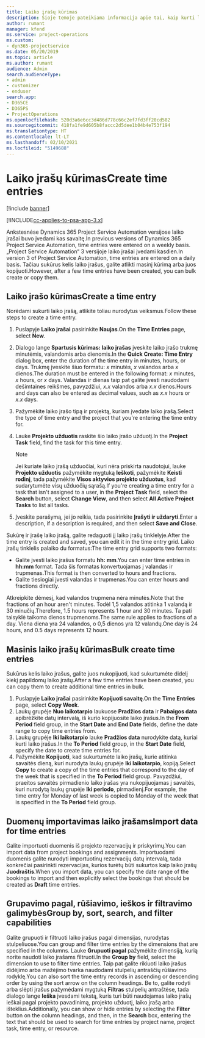 ```yaml
---
title: Laiko įrašų kūrimas
description: Šioje temoje pateikiama informacija apie tai, kaip kurti laiko įrašus.
author: rumant
manager: kfend
ms.service: project-operations
ms.custom:
- dyn365-projectservice
ms.date: 05/20/2019
ms.topic: article
ms.author: rumant
audience: Admin
search.audienceType:
- admin
- customizer
- enduser
search.app:
- D365CE
- D365PS
- ProjectOperations
ms.openlocfilehash: 520d3a6e6cc3d486d778c66c2ef7fd3ff20cd582
ms.sourcegitcommit: 418fa1fe9d605b8faccc2d5dee1b04b4e753f194
ms.translationtype: HT
ms.contentlocale: lt-LT
ms.lasthandoff: 02/10/2021
ms.locfileid: "5149688"
---
```

# <a name="create-time-entries"></a><span data-ttu-id="6495f-103">Laiko įrašų kūrimas</span><span class="sxs-lookup"><span data-stu-id="6495f-103">Create time entries</span></span>

[!include [banner](../includes/psa-now-project-operations.md)]

[!INCLUDE[cc-applies-to-psa-app-3.x](../includes/cc-applies-to-psa-app-3x.md)]

<span data-ttu-id="6495f-104">Ankstesnėse Dynamics 365 Project Service Automation versijose laiko įrašai buvo įvedami kas savaitę.</span><span class="sxs-lookup"><span data-stu-id="6495f-104">In previous versions of Dynamics 365 Project Service Automation, time entries were entered on a weekly basis.</span></span> <span data-ttu-id="6495f-105">„Project Service Automation“ 3 versijoje laiko įrašai įvedami kasdien.</span><span class="sxs-lookup"><span data-stu-id="6495f-105">In version 3 of Project Service Automation, time entries are entered on a daily basis.</span></span> <span data-ttu-id="6495f-106">Tačiau sukūrus kelis laiko įrašus, galite atlikti masinį kūrimą arba juos kopijuoti.</span><span class="sxs-lookup"><span data-stu-id="6495f-106">However, after a few time entries have been created, you can bulk create or copy them.</span></span>

## <a name="create-a-time-entry"></a><span data-ttu-id="6495f-107">Laiko įrašo kūrimas</span><span class="sxs-lookup"><span data-stu-id="6495f-107">Create a time entry</span></span>

<span data-ttu-id="6495f-108">Norėdami sukurti laiko įrašą, atlikite toliau nurodytus veiksmus.</span><span class="sxs-lookup"><span data-stu-id="6495f-108">Follow these steps to create a time entry.</span></span>

1. <span data-ttu-id="6495f-109">Puslapyje **Laiko įrašai** pasirinkite **Naujas**.</span><span class="sxs-lookup"><span data-stu-id="6495f-109">On the **Time Entries** page, select **New**.</span></span>
2. <span data-ttu-id="6495f-110">Dialogo lange **Spartusis kūrimas: laiko įrašas** įveskite laiko įrašo trukmę minutėmis, valandomis arba dienomis.</span><span class="sxs-lookup"><span data-stu-id="6495f-110">In the **Quick Create: Time Entry** dialog box, enter the duration of the time entry in minutes, hours, or days.</span></span> <span data-ttu-id="6495f-111">Trukmę įveskite šiuo formatu: *x* minutės, *x* valandos arba *x* dienos.</span><span class="sxs-lookup"><span data-stu-id="6495f-111">The duration must be entered in the following format: *x* minutes, *x* hours, or *x* days.</span></span> <span data-ttu-id="6495f-112">Valandas ir dienas taip pat galite įvesti naudodami dešimtaines reikšmes, pavyzdžiui, *x.x* valandos arba *x.x* dienos.</span><span class="sxs-lookup"><span data-stu-id="6495f-112">Hours and days can also be entered as decimal values, such as *x.x* hours or *x.x* days.</span></span>
3. <span data-ttu-id="6495f-113">Pažymėkite laiko įrašo tipą ir projektą, kuriam įvedate laiko įrašą.</span><span class="sxs-lookup"><span data-stu-id="6495f-113">Select the type of time entry and the project that you're entering the time entry for.</span></span>
4. <span data-ttu-id="6495f-114">Lauke **Projekto užduotis** raskite šio laiko įrašo užduotį.</span><span class="sxs-lookup"><span data-stu-id="6495f-114">In the **Project Task** field, find the task for this time entry.</span></span>

    > [!NOTE]
    > <span data-ttu-id="6495f-115">Jei kuriate laiko įrašą užduočiai, kuri nėra priskirta naudotojui, lauke **Projekto užduotis** pažymėkite mygtuką **Ieškoti**, pažymėkite **Keisti rodinį**, tada pažymėkite **Visos aktyvios projekto užduotus**, kad sudarytumėte visų užduočių sąrašą.</span><span class="sxs-lookup"><span data-stu-id="6495f-115">If you're creating a time entry for a task that isn't assigned to a user, in the **Project Task** field, select the **Search** button, select **Change View**, and then select **All Active Project Tasks** to list all tasks.</span></span>

5. <span data-ttu-id="6495f-116">Įveskite parašymą, jei jo reikia, tada pasirinkite **Įrašyti ir uždaryti**.</span><span class="sxs-lookup"><span data-stu-id="6495f-116">Enter a description, if a description is required, and then select **Save and Close**.</span></span>

<span data-ttu-id="6495f-117">Sukūrę ir įrašę laiko įrašą, galite redaguoti jį laiko įrašų tinklelyje.</span><span class="sxs-lookup"><span data-stu-id="6495f-117">After the time entry is created and saved, you can edit it in the time entry grid.</span></span> <span data-ttu-id="6495f-118">Laiko įrašų tinklelis palaiko du formatus:</span><span class="sxs-lookup"><span data-stu-id="6495f-118">The time entry grid supports two formats:</span></span>

- <span data-ttu-id="6495f-119">Galite įvesti laiko įrašus formatu **hh: mm**.</span><span class="sxs-lookup"><span data-stu-id="6495f-119">You can enter time entries in **hh:mm** format.</span></span> <span data-ttu-id="6495f-120">Tada šis formatas konvertuojamas į valandas ir trupmenas.</span><span class="sxs-lookup"><span data-stu-id="6495f-120">This format is then converted to hours and fractions.</span></span>
- <span data-ttu-id="6495f-121">Galite tiesiogiai įvesti valandas ir trupmenas.</span><span class="sxs-lookup"><span data-stu-id="6495f-121">You can enter hours and fractions directly.</span></span>

<span data-ttu-id="6495f-122">Atkreipkite dėmesį, kad valandos trupmena nėra minutės.</span><span class="sxs-lookup"><span data-stu-id="6495f-122">Note that the fractions of an hour aren't minutes.</span></span> <span data-ttu-id="6495f-123">Todėl 1,5 valandos atitinka 1 valandą ir 30 minučių.</span><span class="sxs-lookup"><span data-stu-id="6495f-123">Therefore, 1.5 hours represents 1 hour and 30 minutes.</span></span> <span data-ttu-id="6495f-124">Ta pati taisyklė taikoma dienos trupmenoms.</span><span class="sxs-lookup"><span data-stu-id="6495f-124">The same rule applies to fractions of a day.</span></span> <span data-ttu-id="6495f-125">Viena diena yra 24 valandos, o 0,5 dienos yra 12 valandų.</span><span class="sxs-lookup"><span data-stu-id="6495f-125">One day is 24 hours, and 0.5 days represents 12 hours.</span></span>

## <a name="bulk-create-time-entries"></a><span data-ttu-id="6495f-126">Masinis laiko įrašų kūrimas</span><span class="sxs-lookup"><span data-stu-id="6495f-126">Bulk create time entries</span></span>

<span data-ttu-id="6495f-127">Sukūrus kelis laiko įrašus, galite juos nukopijuoti, kad sukurtumėte didelį kiekį papildomų laiko įrašų.</span><span class="sxs-lookup"><span data-stu-id="6495f-127">After a few time entries have been created, you can copy them to create additional time entries in bulk.</span></span>

1. <span data-ttu-id="6495f-128">Puslapyje **Laiko įrašai** pasirinkite **Kopijuoti savaitę**.</span><span class="sxs-lookup"><span data-stu-id="6495f-128">On the **Time Entries** page, select **Copy Week**.</span></span>
2. <span data-ttu-id="6495f-129">Laukų grupėje **Nuo laikotarpio** laukuose **Pradžios data** ir **Pabaigos data** apibrėžkite datų intervalą, iš kurio kopijuosite laiko įrašus.</span><span class="sxs-lookup"><span data-stu-id="6495f-129">In the **From Period** field group, in the **Start Date** and **End Date** fields, define the date range to copy time entries from.</span></span>
3. <span data-ttu-id="6495f-130">Laukų grupėje **Iki laikotarpio** lauke **Pradžios data** nurodykite datą, kuriai kurti laiko įrašus.</span><span class="sxs-lookup"><span data-stu-id="6495f-130">In the **To Period** field group, in the **Start Date** field, specify the date to create time entries for.</span></span>
4. <span data-ttu-id="6495f-131">Pažymėkite **Kopijuoti**, kad sukurtumėte laiko įrašų, kurie atitinka savaitės dieną, kuri nurodyta laukų grupėje **Iki laikotarpio**, kopiją.</span><span class="sxs-lookup"><span data-stu-id="6495f-131">Select **Copy** to create a copy of the time entries that correspond to the day of the week that is specified in the **To Period** field group.</span></span> <span data-ttu-id="6495f-132">Pavyzdžiui, praeitos savaitės pirmadienio laiko įrašas yra nukopijuojamas į savaitės, kuri nurodytą laukų grupėje **Iki periodo**, pirmadienį.</span><span class="sxs-lookup"><span data-stu-id="6495f-132">For example, the time entry for Monday of last week is copied to Monday of the week that is specified in the **To Period** field group.</span></span>

## <a name="import-data-for-time-entries"></a><span data-ttu-id="6495f-133">Duomenų importavimas laiko įrašams</span><span class="sxs-lookup"><span data-stu-id="6495f-133">Import data for time entries</span></span>

<span data-ttu-id="6495f-134">Galite importuoti duomenis iš projekto rezervacijų ir priskyrimų.</span><span class="sxs-lookup"><span data-stu-id="6495f-134">You can import data from project bookings and assignments.</span></span> <span data-ttu-id="6495f-135">Importuodami duomenis galite nurodyti importuotinų rezervacijų datų intervalą, tada konkrečiai pasirinkti rezervacijas, kurios turėtų būti sukurtos kaip laiko įrašų **Juodraštis**.</span><span class="sxs-lookup"><span data-stu-id="6495f-135">When you import data, you can specify the date range of the bookings to import and then explicitly select the bookings that should be created as **Draft** time entries.</span></span>

## <a name="group-by-sort-search-and-filter-capabilities"></a><span data-ttu-id="6495f-136">Grupavimo pagal, rūšiavimo, ieškos ir filtravimo galimybės</span><span class="sxs-lookup"><span data-stu-id="6495f-136">Group by, sort, search, and filter capabilities</span></span>

<span data-ttu-id="6495f-137">Galite grupuoti ir filtruoti laiko įrašus pagal dimensijas, nurodytas stulpeliuose.</span><span class="sxs-lookup"><span data-stu-id="6495f-137">You can group and filter time entries by the dimensions that are specified in the columns.</span></span> <span data-ttu-id="6495f-138">Lauke **Grupuoti pagal** pažymėkite dimensiją, kurią norite naudoti laiko įrašams filtruoti.</span><span class="sxs-lookup"><span data-stu-id="6495f-138">In the **Group by** field, select the dimension to use to filter time entries.</span></span> <span data-ttu-id="6495f-139">Taip pat galite rikiuoti laiko įrašus didėjimo arba mažėjimo tvarka naudodami stulpelių antraščių rūšiavimo rodyklę.</span><span class="sxs-lookup"><span data-stu-id="6495f-139">You can also sort the time entry records in ascending or descending order by using the sort arrow on the column headings.</span></span> <span data-ttu-id="6495f-140">Be to, galite rodyti arba slėpti įrašus pažymėdami mygtuką **Filtras** stulpelių antraštėse, tada dialogo lange **Ieška** įvesdami tekstą, kuris turi būti naudojamas laiko įrašų ieškai pagal projekto pavadinimą, projekto užduotį, laiko įrašą arba išteklius.</span><span class="sxs-lookup"><span data-stu-id="6495f-140">Additionally, you can show or hide entries by selecting the **Filter** button on the column headings, and then, in the **Search** box, entering the text that should be used to search for time entries by project name, project task, time entry, or resource.</span></span>
